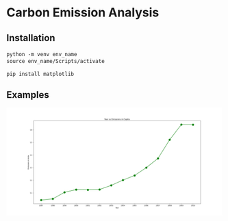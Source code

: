 # Carbon Emission Analysis

## Installation
``` 
python -m venv env_name
source env_name/Scripts/activate
```
```
pip install matplotlib
```

## Examples

![India 2003](/img/India_2003.png)
